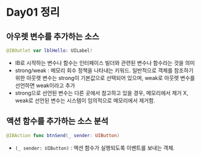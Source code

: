# Day01 정리
## 아우렛 변수를 추가하는 소스

```swift
@IBOutlet var lblHello: UILabel!
```

- IB로 시작하는 변수나 함수는 인터페이스 빌더와 관련된 변수나 함수라는 것을 의미
- strong/weak : 메모리 회수 정책을 나타내는 키워드. 일반적으로 객체를 참조하기 위한 아웃렛 변수는 strong이 기본값으로 선택되어 있으며, weak로 아웃렛 변수를 선언하면 weak이라고 추가
- strong으로 선언된 변수는 다른 곳에서 참고하고 있을 경우, 메모리에서 제거 X, weak로 선언된 변수는 시스템이 임의적으로 메모리에서 제거함.

## 액션 함수를 추가하는 소스 분석
```swift
@IBAction func btnSend(_ sender: UIButton)
```
- `(_ sender: UIButton)` : 액션 함수가 실행되도록 이벤트를 보내는 객체.
